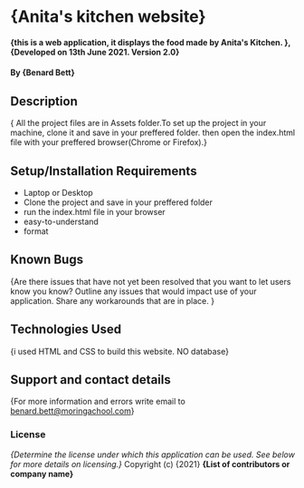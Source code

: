 # {Anita's kitchen website}
#### {this is a web application, it displays the food made by Anita's Kitchen. }, {Developed on 13th June 2021. Version 2.0}
#### By **{Benard Bett}**
## Description
{ All the project files are in Assets folder.To set up the project in your machine, clone it and save in your preffered folder. then open the index.html file with your preffered browser(Chrome or Firefox).}
## Setup/Installation Requirements
* Laptop or Desktop
* Clone the project and save in your preffered folder
* run the index.html file in your browser
* easy-to-understand
* format
## Known Bugs
{Are there issues that have not yet been resolved that you want to let users know you know? Outline any issues that would impact use of your application. Share any workarounds that are in place. }
## Technologies Used
{i used HTML and CSS to build this website. NO database}
## Support and contact details
{For more information and errors write email to benard.bett@moringachool.com}
### License
*{Determine the license under which this application can be used.  See below for more details on licensing.}*
Copyright (c) {2021} **{List of contributors or company name}**
